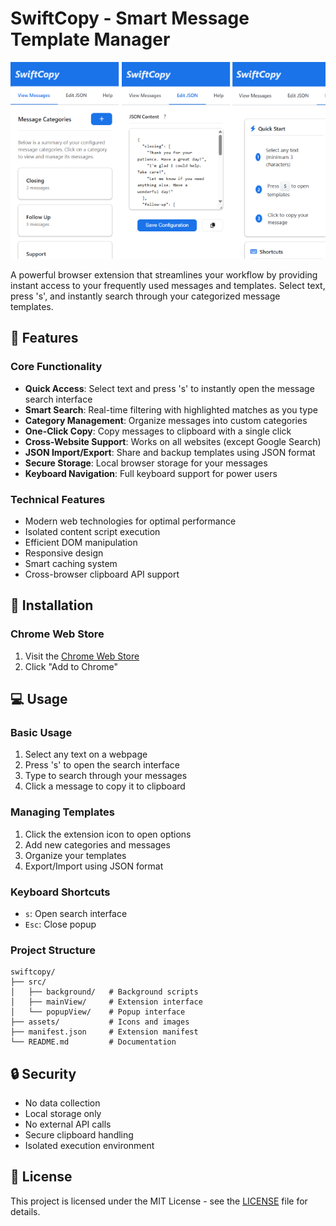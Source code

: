 # SwiftCopy - Smart Message Template Manager

![SwiftCopy Logo](/assets/extension-images.png)

A powerful browser extension that streamlines your workflow by providing instant access to your frequently used messages and templates. Select text, press 's', and instantly search through your categorized message templates.

## 🌟 Features

### Core Functionality

- **Quick Access**: Select text and press 's' to instantly open the message search interface
- **Smart Search**: Real-time filtering with highlighted matches as you type
- **Category Management**: Organize messages into custom categories
- **One-Click Copy**: Copy messages to clipboard with a single click
- **Cross-Website Support**: Works on all websites (except Google Search)
- **JSON Import/Export**: Share and backup templates using JSON format
- **Secure Storage**: Local browser storage for your messages
- **Keyboard Navigation**: Full keyboard support for power users

### Technical Features

- Modern web technologies for optimal performance
- Isolated content script execution
- Efficient DOM manipulation
- Responsive design
- Smart caching system
- Cross-browser clipboard API support

## 🚀 Installation

### Chrome Web Store

1. Visit the [Chrome Web Store](https://chrome.google.com/webstore)
2. Click "Add to Chrome"

## 💻 Usage

### Basic Usage

1. Select any text on a webpage
2. Press 's' to open the search interface
3. Type to search through your messages
4. Click a message to copy it to clipboard

### Managing Templates

1. Click the extension icon to open options
2. Add new categories and messages
3. Organize your templates
4. Export/Import using JSON format

### Keyboard Shortcuts

- `s`: Open search interface
- `Esc`: Close popup

### Project Structure

```
swiftcopy/
├── src/
│   ├── background/   # Background scripts
│   ├── mainView/     # Extension interface
│   └── popupView/    # Popup interface
├── assets/           # Icons and images
├── manifest.json     # Extension manifest
└── README.md         # Documentation
```

## 🔒 Security

- No data collection
- Local storage only
- No external API calls
- Secure clipboard handling
- Isolated execution environment

## 📝 License

This project is licensed under the MIT License - see the [LICENSE](LICENSE) file for details.
